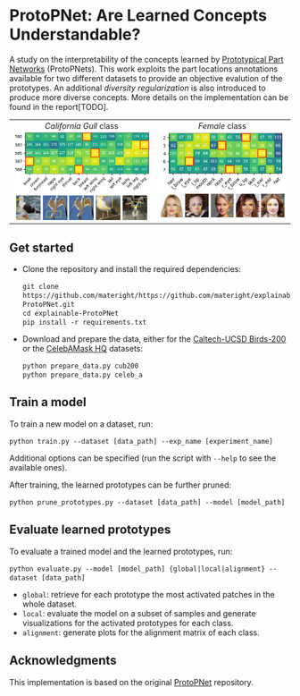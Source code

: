 # ProtoPNet: Are Learned Concepts Understandable?
A study on the interpretability of the concepts learned by [Prototypical Part Networks](https://arxiv.org/abs/1806.10574) (ProtoPNets). This work exploits the part locations annotations available for two different datasets to provide an objective evalution of the prototypes. An additional *diversity regularization* is also introduced to produce more diverse concepts. More details on the implementation can be found in the report[TODO].

<table>
    <tr align="center">
        <td valign="top">
            <div><i>California Gull</i> class<div>
            <img src="img/cub200/alignment_matrix_prototypes.png" width="100%">
            <br/>
            <img src="img/cub200/1_prototype_580_bbox.jpg" width="18%"/>
            <img src="img/cub200/4_prototype_583_bbox.jpg" width="18%"/>
            <img src="img/cub200/6_prototype_585_bbox.jpg" width="18%"/>
            <img src="img/cub200/8_prototype_587_bbox.jpg" width="18%"/>
            <img src="img/cub200/9_prototype_588_bbox.jpg" width="18%"/>
        </td>
        <td valign="top">
            <div><i>Female</i> class<div>
            <img src="img/celeb_a/alignment_matrix_prototypes.png" width="100%">
            <br/>
            <img src="img/celeb_a/prototype_2_bbox.jpg" width="18%"/>
            <img src="img/celeb_a/prototype_3_bbox.jpg" width="18%"/>
            <img src="img/celeb_a/prototype_4_bbox.jpg" width="18%"/>
            <img src="img/celeb_a/prototype_6_bbox.jpg" width="18%"/>
            <img src="img/celeb_a/prototype_7_bbox.jpg" width="18%"/>
        </td>
    </tr>
</table>



## Get started
- Clone the repository and install the required dependencies:
    ```shell
    git clone https://github.com/materight/https://github.com/materight/explainable-ProtoPNet.git
    cd explainable-ProtoPNet
    pip install -r requirements.txt
    ```
- Download and prepare the data, either for the [Caltech-UCSD Birds-200](http://www.vision.caltech.edu/datasets/cub_200_2011/) or the [CelebAMask HQ](http://mmlab.ie.cuhk.edu.hk/projects/CelebA/CelebAMask_HQ.html) datasets:
    ```shell
    python prepare_data.py cub200
    python prepare_data.py celeb_a
    ```

## Train a model
To train a new model on a dataset, run:
```shell
python train.py --dataset [data_path] --exp_name [experiment_name]
```
Additional options can be specified (run the script with `--help` to see the available ones).

After training, the learned prototypes can be further pruned:
```shell
python prune_prototypes.py --dataset [data_path] --model [model_path]
```

## Evaluate learned prototypes
To evaluate a trained model and the learned prototypes, run:
```shell
python evaluate.py --model [model_path] {global|local|alignment} --dataset [data_path] 
```
- `global`: retrieve for each prototype the most activated patches in the whole dataset.
- `local`: evaluate the model on a subset of samples and generate visualizations for the activated prototypes for each class.
- `alignment`: generate plots for the alignment matrix of each class.

## Acknowledgments
This implementation is based on the original [ProtoPNet](https://github.com/cfchen-duke/ProtoPNet) repository.
